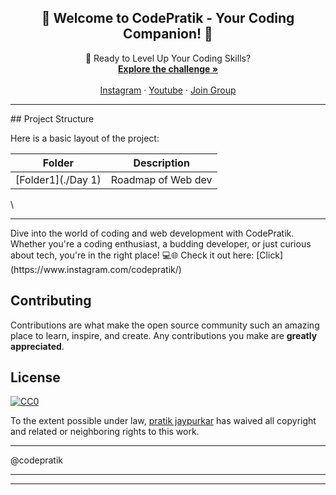 <div align="center">
<h2 align="center">👋 Welcome to CodePratik - Your Coding Companion! 🚀
</h2>
  <p align="center">
🚀 Ready to Level Up Your Coding Skills?    <br />
    <a href="https://github.com/pratikjaypurkar/WebDevelopment"><strong>Explore the challenge »</strong></a>
    <br />
    <br />
    <a href="https://www.instagram.com/codepratik/">Instagram</a>
    ·
    <a href="https://www.youtube.com/@Codepratik_">Youtube</a>
    ·
    <a href="https://t.me/codepratik">Join Group</a>
  </p>
</div>
<hr>
## Project Structure

Here is a basic layout of the project:

| Folder | Description |
|--------|-------------|
| [Folder1](./Day 1) | Roadmap of Web dev |
\

<hr>
<p>
Dive into the world of coding and web development with CodePratik. Whether you're a coding enthusiast, a budding developer, or just curious about tech, you're in the right place! 💻🌐
Check it out here:  [Click](https://www.instagram.com/codepratik/)
</p>

## Contributing
Contributions are what make the open source community such an amazing place to learn, inspire, and create. Any contributions you make are  **greatly appreciated**.

## License
[![CC0](https://yt3.googleusercontent.com/2lSDcn6k3ZZbTU4eF7cOEUct8CFyciyLZ_KjY5IrAiR-FY1fj7RvF-n-KI40IjqHoQOqEuVX=s176-c-k-c0x00ffffff-no-rj)](https://creativecommons.org/publicdomain/zero/1.0/)

To the extent possible under law,  [pratik jaypurkar](https://github.com/pratikjaypurkar)  has waived all copyright and related or neighboring rights to this work.

<hr>
@codepratik
<hr>
<hr>